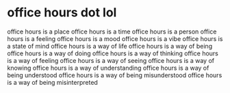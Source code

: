 # office hours dot lol
office hours is a place
office hours is a time
office hours is a person
office hours is a feeling
office hours is a mood
office hours is a vibe
office hours is a state of mind
office hours is a way of life
office hours is a way of being
office hours is a way of doing
office hours is a way of thinking
office hours is a way of feeling
office hours is a way of seeing
office hours is a way of knowing
office hours is a way of understanding
office hours is a way of being understood
office hours is a way of being misunderstood
office hours is a way of being misinterpreted
